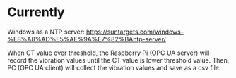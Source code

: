 # Currently

Windows as a NTP server: 
https://suntargets.com/windows-%E8%A8%AD%E5%AE%9A%E7%82%BAntp-server/

When CT value over threshold, the Raspberry Pi (OPC UA server) will record the vibration values until the CT value is lower threshold value.
Then, PC (OPC UA client) will collect the vibration values and save as a csv file.
